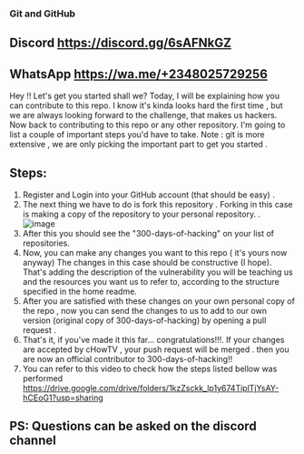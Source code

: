 ### Git and GitHub

## Discord <https://discord.gg/6sAFNkGZ>
## WhatsApp <https://wa.me/+2348025729256>

Hey !! Let's get you started shall we?
Today, I will be explaining how you can contribute to this repo.
I know it's kinda looks hard the first time , but we are always looking forward to the challenge, that makes us hackers.
Now back to contributing to this repo or any other repository.
I'm going to list a couple of important steps you'd have to take. Note : git is more extensive , we are only picking the important part to get you started .
## Steps:
1. Register and Login into your GitHub account (that should be easy) . 
2.  The next thing we have to do is fork this repository . Forking in this case is making a copy of the repository to your personal repository.
.  
    ![image](https://github.com/proflamyt/300days-of-hacking/blob/199912b511d63ddcd0ddb6708ec5f9372f0e168a/Day1/resource/githubguides-bootcamp-fork.png)
3. After this you should see the "300-days-of-hacking" on your list of repositories. 
4. Now, you can make any changes you want to this repo ( it's yours now anyway)
The changes in this case should be constructive (I hope). That's adding the description of the vulnerability you will be teaching us and the resources you want us to refer to, according to the structure specified in the home readme.
5. After you are satisfied with these changes on your own personal copy of the repo , now you can send the changes to us to add to our own version (original copy of 300-days-of-hacking) by opening a pull request .
6. That's it, if you've made it this far... congratulations!!!.  If your changes are accepted by cHowTV , your push request will be merged . then you are now an official contributor to 300-days-of-hacking!!
7. You can refer to this video to check how the steps listed bellow was performed <https://drive.google.com/drive/folders/1kzZsckk_lp1y674TiplTjYsAY-hCEoG1?usp=sharing>



## PS: Questions can be asked on the discord channel 


